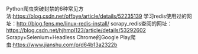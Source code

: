 Python爬虫突破封禁的6种常见方法:https://blog.csdn.net/offbye/article/details/52235139
学习redis使用过的网址：http://blog.fens.me/linux-redis-install/
scrapy_redis查阅的网址：https://blog.csdn.net/hjhmpl123/article/details/53292602
Scrapy+Selenium+Headless Chrome的Google Play爬虫:https://www.jianshu.com/p/d64b13a2322b

